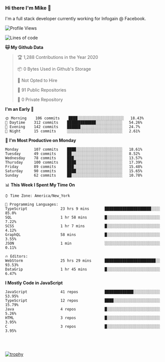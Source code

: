 ### Hi there I'm Mike 👋
I'm a full stack developer currently working for Infogain @ Facebook.

<!--START_SECTION:waka-->
![Profile Views](http://img.shields.io/badge/Profile%20Views-4-blue)

![Lines of code](https://img.shields.io/badge/From%20Hello%20World%20I%27ve%20Written-1.8%20million%20lines%20of%20code-blue)

**🐱 My Github Data** 

> 🏆 1,288 Contributions in the Year 2020
 > 
> 📦 0 Bytes Used in Github's Storage 
 > 
> 🚫 Not Opted to Hire
 > 
> 📜 91 Public Repositories
 > 
> 🔑 0 Private Repository 
 > 
**I'm an Early 🐤** 

```text
🌞 Morning    106 commits    ████░░░░░░░░░░░░░░░░░░░░░   18.43% 
🌆 Daytime    312 commits    █████████████░░░░░░░░░░░░   54.26% 
🌃 Evening    142 commits    ██████░░░░░░░░░░░░░░░░░░░   24.7% 
🌙 Night      15 commits     ░░░░░░░░░░░░░░░░░░░░░░░░░   2.61%

```
📅 **I'm Most Productive on Monday** 

```text
Monday       107 commits    ████░░░░░░░░░░░░░░░░░░░░░   18.61% 
Tuesday      49 commits     ██░░░░░░░░░░░░░░░░░░░░░░░   8.52% 
Wednesday    78 commits     ███░░░░░░░░░░░░░░░░░░░░░░   13.57% 
Thursday     100 commits    ████░░░░░░░░░░░░░░░░░░░░░   17.39% 
Friday       89 commits     ███░░░░░░░░░░░░░░░░░░░░░░   15.48% 
Saturday     90 commits     ████░░░░░░░░░░░░░░░░░░░░░   15.65% 
Sunday       62 commits     ██░░░░░░░░░░░░░░░░░░░░░░░   10.78%

```


📊 **This Week I Spent My Time On** 

```text
⌚︎ Time Zone: America/New_York

💬 Programming Languages: 
TypeScript               23 hrs 9 mins       █████████████████████░░░░   85.0% 
SQL                      1 hr 58 mins        █░░░░░░░░░░░░░░░░░░░░░░░░   7.22% 
SCSS                     1 hr 7 mins         █░░░░░░░░░░░░░░░░░░░░░░░░   4.12% 
GraphQL                  58 mins             █░░░░░░░░░░░░░░░░░░░░░░░░   3.55% 
JSON                     1 min               ░░░░░░░░░░░░░░░░░░░░░░░░░   0.11%

🔥 Editors: 
WebStorm                 25 hrs 29 mins      ███████████████████████░░   93.53% 
DataGrip                 1 hr 45 mins        █░░░░░░░░░░░░░░░░░░░░░░░░   6.47%

```

**I Mostly Code in JavaScript** 

```text
JavaScript               41 repos            █████████████░░░░░░░░░░░░   53.95% 
TypeScript               12 repos            ████░░░░░░░░░░░░░░░░░░░░░   15.79% 
Java                     4 repos             █░░░░░░░░░░░░░░░░░░░░░░░░   5.26% 
HTML                     3 repos             █░░░░░░░░░░░░░░░░░░░░░░░░   3.95% 
C                        3 repos             █░░░░░░░░░░░░░░░░░░░░░░░░   3.95%

```



<!--END_SECTION:waka-->

##### &nbsp;
[![trophy](https://github-profile-trophy.vercel.app/?username=uptonm&theme=dracula)](https://github.com/ryo-ma/github-profile-trophy)
